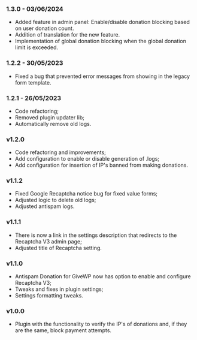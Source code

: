 ### 1.3.0 - 03/06/2024 
* Added feature in admin panel: Enable/disable donation blocking based on user donation count.
* Addition of translation for the new feature.
* Implementation of global donation blocking when the global donation limit is exceeded.


### 1.2.2 - 30/05/2023

- Fixed a bug that prevented error messages from showing in the legacy form template.

### 1.2.1 - 26/05/2023

- Code refactoring;
- Removed plugin updater lib;
- Automatically remove old logs.

### v1.2.0

- Code refactoring and improvements;
- Add configuration to enable or disable generation of .logs;
- Add configuration for insertion of IP's banned from making donations.

### v1.1.2

- Fixed Google Recaptcha notice bug for fixed value forms;
- Adjusted logic to delete old logs;
- Adjusted antispam logs.

### v1.1.1

- There is now a link in the settings description that redirects to the Recaptcha V3 admin page;
- Adjusted title of Recaptcha setting.

### v1.1.0

- Antispam Donation for GiveWP now has option to enable and configure Recaptcha V3;
- Tweaks and fixes in plugin settings;
- Settings formatting tweaks.

### v1.0.0

- Plugin with the functionality to verify the IP's of donations and, if they are the same, block payment attempts.
